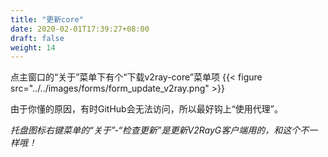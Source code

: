 ```yaml
---
title: "更新core"
date: 2020-02-01T17:39:27+08:00
draft: false
weight: 14
---
```


点主窗口的“关于”菜单下有个“下载v2ray-core”菜单项
{{< figure src="../../images/forms/form_update_v2ray.png" >}}

由于你懂的原因，有时GitHub会无法访问，所以最好钩上“使用代理”。  

*托盘图标右键菜单的“关于”-“检查更新”是更新V2RayG客户端用的，和这个不一样哦！*